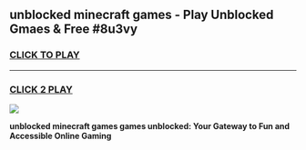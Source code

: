 
## unblocked minecraft games - Play Unblocked Gmaes & Free #8u3vy
<h3>
<a href="https://news.freeplayer.one?title=unblocked_minecraft_games&ref=24F">CLICK TO PLAY</a></h3>
<hr>

<h3>
<a href="https://news.freeplayer.one?title=unblocked_minecraft_games&ref=24F">CLICK 2 PLAY</a>
  
</h3>

<a href="https://news.freeplayer.one?title=unblocked_minecraft_games&ref=24F/"><img src="https://clearcache.store/games.png"></a>


**unblocked minecraft games games unblocked: Your Gateway to Fun and Accessible Online Gaming**
